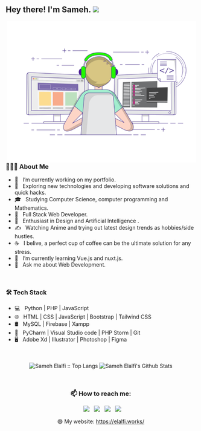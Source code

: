 <br>

<h2> Hey there! I'm Sameh. <img src="https://github.com/souvikguria98/souvikguria98/blob/master/Hi.gif" width="25"></h2>
<img align="right" alt="GIF" src="https://raw.githubusercontent.com/devSouvik/devSouvik/master/gif3.gif" width="500"/>

<br>

<h3> 👨🏻‍💻 About Me </h3>

- 🔭 &nbsp; I’m currently working on my portfolio.
- 🤔 &nbsp; Exploring new technologies and developing software solutions and quick hacks.
- 🎓 &nbsp; Studying Computer Science, computer programming and Mathematics.
- 💼 &nbsp; Full Stack Web Developer.
- 🌱 &nbsp; Enthusiast in Design and Artificial Intelligence .
- ✍️ &nbsp; Watching Anime and trying out latest design trends as hobbies/side hustles.
- ☕ &nbsp; I belive, a perfect cup of coffee can be the ultimate solution for any stress. 
- 🌱 &nbsp; I’m currently learning Vue.js and nuxt.js.
- 💬 &nbsp; Ask me about Web Development.

<br>


<h3>🛠 Tech Stack</h3>

- 💻 &nbsp; Python | PHP | JavaScript
- 🌐 &nbsp; HTML | CSS | JavaScript | Bootstrap | Tailwind CSS
- 🛢 &nbsp; MySQL | Firebase | Xampp
- 🔧 &nbsp; PyCharm | Visual Studio code | PHP Storm | Git
- 🖥 &nbsp; Adobe Xd | Illustrator | Photoshop | Figma

<br>

<p align="center">
<img align="center" src="https://github-readme-stats.vercel.app/api/top-langs/?username=SamehElalfi&langs_count=10&theme=tokyonight&layout=compact" alt="Sameh Elalfi :: Top Langs" />

<img align="center" src="https://github-readme-stats.vercel.app/api?username=SamehELalfi&include_all_commits=true&count_private=true&show_icons=true&line_height=20&title_color=7A7ADB&icon_color=2234AE&text_color=D3D3D3&bg_color=0,000000,130F40" alt="Sameh Elalfi's Github Stats">
</p>

<br>

<h3 align="center">📫 How to reach me:</h3>

<p align="center">
  &nbsp; <a href="https://twitter.com/elalfi_sameh" target="_blank" rel="noopener noreferrer"><img src="https://img.icons8.com/plasticine/100/000000/twitter.png" width="50" /></a>  
  &nbsp; <a href="https://www.facebook.com/sameh.elalfi15/" target="_blank" rel="noopener noreferrer"><img src="https://img.icons8.com/plasticine/100/000000/facebook.png" width="50" /></a>  
  &nbsp; <a href="https://www.linkedin.com/in/sameh-elalfi/" target="_blank" rel="noopener noreferrer"><img src="https://img.icons8.com/plasticine/100/000000/linkedin.png" width="50" /></a>
  &nbsp; <a href="mailto:sameh.elalfi.mail@gmail.com" target="_blank" rel="noopener noreferrer"><img src="https://img.icons8.com/plasticine/100/000000/gmail.png"  width="50" /></a>
<p align="center">😄 My website: <a href="https://elalfi.works/" target="_blank" rel="referrer">https://elalfi.works/</a></p>
</p>
